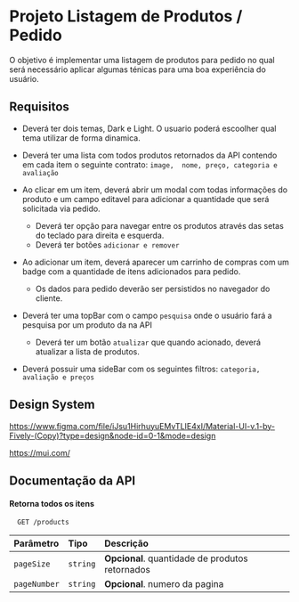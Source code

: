 
# Projeto Listagem de Produtos / Pedido

O objetivo é implementar uma listagem de produtos para pedido no qual será necessário aplicar algumas ténicas para uma boa experiência do usuário.




## Requisitos

- Deverá ter dois temas, Dark e Light. O usuario poderá escoolher qual tema utilizar de forma dinamica.

- Deverá ter uma lista com todos produtos retornados da API contendo em cada item o seguinte contrato:
`image,  nome, preço, categoria e avaliação`

- Ao clicar em um item, deverá abrir um modal com todas informações do produto e um campo editavel para adicionar a quantidade que será solicitada via pedido.
  - Deverá ter opção para navegar entre os produtos através das setas do teclado para direita e esquerda. 
  - Deverá ter botões `adicionar e remover`

- Ao adicionar um item, deverá aparecer um carrinho de compras com um badge com a quantidade de itens adicionados para pedido.
    - Os dados para pedido deverão ser persistidos no navegador do cliente. 

- Deverá ter uma topBar com o campo `pesquisa` onde o usuário fará a pesquisa por um produto da na API
    - Deverá ter um botão `atualizar` que quando acionado, deverá atualizar a lista de produtos.

- Deverá possuir uma sideBar com os seguintes filtros: `categoria, avaliação e preços`






## Design System

https://www.figma.com/file/iJsu1HirhuyuEMvTLIE4xI/Material-UI-v.1-by-Fively-(Copy)?type=design&node-id=0-1&mode=design

https://mui.com/


## Documentação da API

#### Retorna todos os itens

```http
  GET /products
```

| Parâmetro   | Tipo       | Descrição                           |
| :---------- | :--------- | :---------------------------------- |
| `pageSize` | `string` | **Opcional**. quantidade de produtos retornados |
| `pageNumber` | `string` | **Opcional**. numero da pagina |




